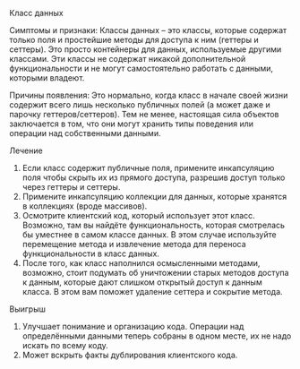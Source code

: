 Класс данных

Симптомы и признаки: Классы данных – это классы, которые содержат только поля и простейшие методы для доступа к ним (геттеры и сеттеры). Это просто контейнеры для данных, используемые другими классами. Эти классы не содержат никакой дополнительной функциональности и не могут самостоятельно работать с данными, которыми владеют.

Причины появления: Это нормально, когда класс в начале своей жизни содержит всего лишь несколько публичных полей (а может даже и парочку геттеров/сеттеров). Тем не менее, настоящая сила объектов заключается в том, что они могут хранить типы поведения или операции над собственными данными.

Лечение

1. Если класс содержит публичные поля, примените инкапсуляцию поля чтобы скрыть их из прямого доступа, разрешив доступ только через геттеры и сеттеры.
2. Примените инкапсуляцию коллекции для данных, которые хранятся в коллекциях (вроде массивов).
3. Осмотрите клиентский код, который использует этот класс. Возможно, там вы найдёте функциональность, которая смотрелась бы уместнее в самом классе данных. В этом случае используйте перемещение метода и извлечение метода для переноса функциональности в класс данных.
4. После того, как класс наполнился осмысленными методами, возможно, стоит подумать об уничтожении старых методов доступа к данным, которые дают слишком открытый доступ к данным класса. В этом вам поможет удаление сеттера и сокрытие метода.

Выигрыш

1. Улучшает понимание и организацию кода. Операции над определёнными данными теперь собраны в одном месте, их не надо искать по всему коду.
2. Может вскрыть факты дублирования клиентского кода.
